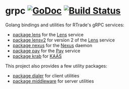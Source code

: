 # grpc [![GoDoc](https://godoc.org/github.com/RTradeLtd/grpc?status.svg)](https://godoc.org/github.com/RTradeLtd/grpc) [![Build Status](https://travis-ci.com/RTradeLtd/grpc.svg?branch=master)](https://travis-ci.com/RTradeLtd/grpc)

Golang bindings and utilities for RTrade's gRPC services:

- [package lens](https://godoc.org/github.com/RTradeLtd/grpc/lens) for the [Lens](https://github.com/RTradeLtd/Lens) service
- [package lensv2](https://godoc.org/github.com/RTradeLtd/grpc/lensv2) for version 2 of the [Lens](https://github.com/RTradeLtd/Lens) service
- [package nexus](https://godoc.org/github.com/RTradeLtd/grpc/nexus) for the [Nexus](https://github.com/RTradeLtd/Nexus) daemon
- [package pay](https://godoc.org/github.com/RTradeLtd/grpc/pay) for the [Pay](https://github.com/RTradeLtd/Pay) service
- [package krab](https://godoc.org/github.com/RTradeLtd/grpc/krab) for [KAAS](https://github.com/RTradeLtd/kaas)

This project also provides a few utility packages:

- [package dialer](https://godoc.org/github.com/RTradeLtd/grpc/dialer) for client utilities
- [package middleware](https://godoc.org/github.com/RTradeLtd/grpc/middleware) for server utilities
